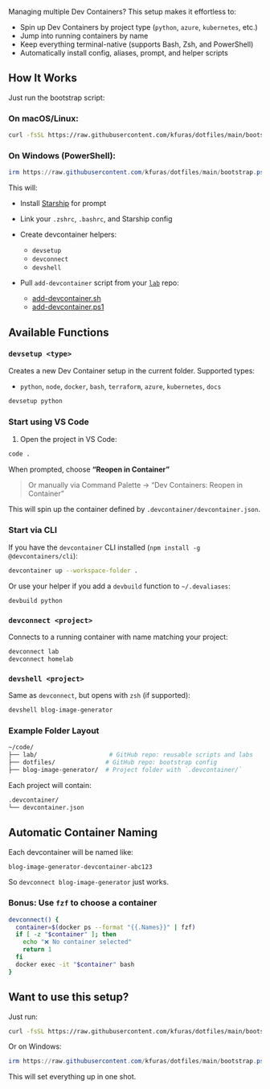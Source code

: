 
Managing multiple Dev Containers? This setup makes it effortless to:

- Spin up Dev Containers by project type (`python`, `azure`, `kubernetes`, etc.)
- Jump into running containers by name
- Keep everything terminal-native (supports Bash, Zsh, and PowerShell)
- Automatically install config, aliases, prompt, and helper scripts

## How It Works

Just run the bootstrap script:

### On macOS/Linux:

```bash
curl -fsSL https://raw.githubusercontent.com/kfuras/dotfiles/main/bootstrap.sh | bash
```

### On Windows (PowerShell):

```powershell
irm https://raw.githubusercontent.com/kfuras/dotfiles/main/bootstrap.ps1 | iex
```

This will:

- Install [Starship](https://starship.rs/) for prompt

- Link your `.zshrc`, `.bashrc`, and Starship config

- Create devcontainer helpers:
	- `devsetup`
	- `devconnect`
	- `devshell`
- Pull `add-devcontainer` script from your [`lab`](https://github.com/kfuras/lab) repo:
    - [add-devcontainer.sh](https://github.com/kfuras/lab/blob/main/bash/add-devcontainer.sh)
    - [add-devcontainer.ps1](https://github.com/kfuras/lab/blob/main/powershell/add-devcontainer.ps1)

## Available Functions

### `devsetup <type>`

Creates a new Dev Container setup in the current folder. Supported types:

- `python`, `node`, `docker`, `bash`, `terraform`, `azure`, `kubernetes`, `docs`

```bash
devsetup python
```

### Start using VS Code

1. Open the project in VS Code:   

```bash
code .
```
When prompted, choose **“Reopen in Container”**

> Or manually via Command Palette → “Dev Containers: Reopen in Container”

This will spin up the container defined by `.devcontainer/devcontainer.json`.

### Start via CLI

If you have the `devcontainer` CLI installed (`npm install -g @devcontainers/cli`):

```bash
devcontainer up --workspace-folder .
```

Or use your helper if you add a `devbuild` function to `~/.devaliases`:

```bash
devbuild python
```

### `devconnect <project>`

Connects to a running container with name matching your project:

```bash
devconnect lab
devconnect homelab
```

### `devshell <project>`

Same as `devconnect`, but opens with `zsh` (if supported):

```bash
devshell blog-image-generator
```

### Example Folder Layout

```bash
~/code/
├── lab/                    # GitHub repo: reusable scripts and labs
├── dotfiles/              # GitHub repo: bootstrap config
├── blog-image-generator/  # Project folder with `.devcontainer/`
```

Each project will contain:

```bash
.devcontainer/
└── devcontainer.json
```

## Automatic Container Naming

Each devcontainer will be named like:

```bash
blog-image-generator-devcontainer-abc123
```
So `devconnect blog-image-generator` just works.

### Bonus: Use `fzf` to choose a container

```bash
devconnect() {
  container=$(docker ps --format "{{.Names}}" | fzf)
  if [ -z "$container" ]; then
    echo "❌ No container selected"
    return 1
  fi
  docker exec -it "$container" bash
}
```

## Want to use this setup?

Just run:

```bash
curl -fsSL https://raw.githubusercontent.com/kfuras/dotfiles/main/bootstrap.sh | bash
```

Or on Windows:

```powershell
irm https://raw.githubusercontent.com/kfuras/dotfiles/main/bootstrap.ps1 | iex
```

This will set everything up in one shot.

